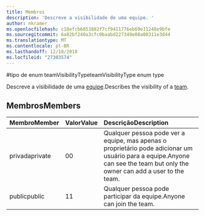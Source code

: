 ```yaml
---
title: Membros
description: 'Descreve a visibilidade de uma equipe. '
author: nkramer
ms.openlocfilehash: c18efcb6853882f7cf9411776eb69e11248e9bfe
ms.sourcegitcommit: 6a82bf240a3cfc0baabd227349e08a08311e3d44
ms.translationtype: MT
ms.contentlocale: pt-BR
ms.lasthandoff: 12/18/2018
ms.locfileid: "27303574"
---
```

#<a name="teamvisibilitytype-enum-type"></a><span data-ttu-id="07055-103">tipo de enum teamVisibilityType</span><span class="sxs-lookup"><span data-stu-id="07055-103">teamVisibilityType enum type</span></span>



<span data-ttu-id="07055-104">Descreve a visibilidade de uma [equipe](../resources/team.md).</span><span class="sxs-lookup"><span data-stu-id="07055-104">Describes the visibility of a [team](../resources/team.md).</span></span> 

## <a name="members"></a><span data-ttu-id="07055-105">Membros</span><span class="sxs-lookup"><span data-stu-id="07055-105">Members</span></span>

| <span data-ttu-id="07055-106">Membro</span><span class="sxs-lookup"><span data-stu-id="07055-106">Member</span></span> | <span data-ttu-id="07055-107">Valor</span><span class="sxs-lookup"><span data-stu-id="07055-107">Value</span></span>| <span data-ttu-id="07055-108">Descrição</span><span class="sxs-lookup"><span data-stu-id="07055-108">Description</span></span> |
|:---------------|:--------|:----------|
|<span data-ttu-id="07055-109">privada</span><span class="sxs-lookup"><span data-stu-id="07055-109">private</span></span>|<span data-ttu-id="07055-110">0</span><span class="sxs-lookup"><span data-stu-id="07055-110">0</span></span>|<span data-ttu-id="07055-111">Qualquer pessoa pode ver a equipe, mas apenas o proprietário pode adicionar um usuário para a equipe.</span><span class="sxs-lookup"><span data-stu-id="07055-111">Anyone can see the team but only the owner can add a user to the team.</span></span>|
|<span data-ttu-id="07055-112">public</span><span class="sxs-lookup"><span data-stu-id="07055-112">public</span></span>|<span data-ttu-id="07055-113">1</span><span class="sxs-lookup"><span data-stu-id="07055-113">1</span></span>|<span data-ttu-id="07055-114">Qualquer pessoa pode participar da equipe.</span><span class="sxs-lookup"><span data-stu-id="07055-114">Anyone can join the team.</span></span>|

